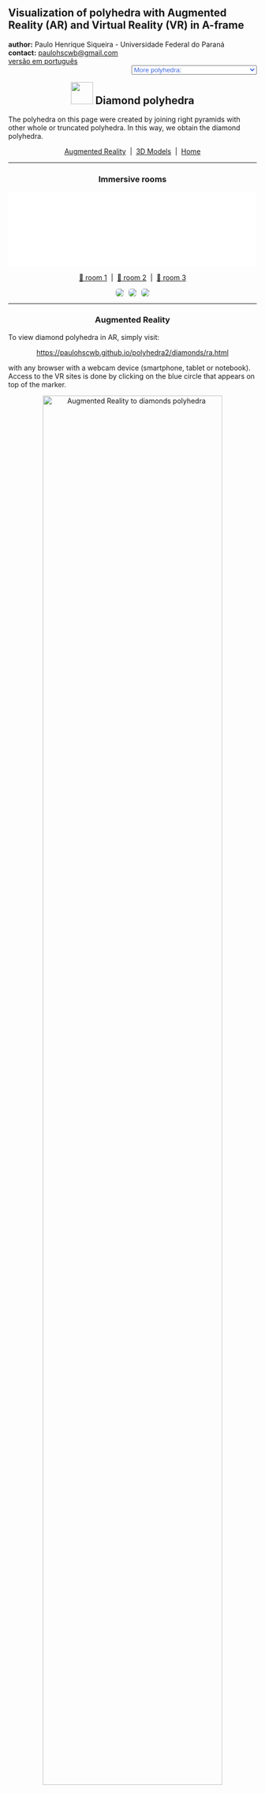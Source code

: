<link rel="stylesheet" href="../scripts/style.css">
<meta charset="utf-8">
<link rel="icon" type="image/png" href="vr/salas/imagens/icone.png">
<h2>Visualization of polyhedra with Augmented Reality (AR) and Virtual Reality (VR) in A-frame</h2>
 <b>author:</b> Paulo Henrique Siqueira - Universidade Federal do Paraná
 <br><b>contact:</b> <a href="#">paulohscwb@gmail.com</a>
 <br><a href="https://paulohscwb.github.io/polyhedra2/diamonds/pt-br/">versão em português</a>
 <form style="margin: 0 auto; float:right; text-align:right; width:100%; margin-bottom:15px;">
	<select id="url" onchange="urlHandler(this.value)" style="color:royalblue;">
		<option disabled selected value>More polyhedra:</option>
		<option value="../ArchimedeanCatalanHulls/">Archimedean and Catalan convex hulls</option>
		<option value="../fractalplatonic/">Platonic polyhedra fractals</option>
		<option value="../fractalnonconvex/">Non convex polyhedra fractals</option>
		<option value="../fractalarchimedean/">Archimedean polyhedra fractals</option>
		<option value="../chamfered/">Chamfered polyhedra</option>
		<option value="../propellor/">Propellor polyhedra</option>
		<option disabled value="../diamonds/">Diamond polyhedra</option>
		<option value="../biscribed/">Biscribed polyhedra</option>
	</select>
</form>
<script>
function urlHandler(value) {                               
    window.location.assign(`${value}`);
}
</script>

<p id="p1"></p>
  <h2 align="center"><img src="vr/salas/imagens/icone.png" style="margin-bottom:-10px" width="45"> Diamond polyhedra</h2>
The polyhedra on this page were created by joining right pyramids with other whole or truncated polyhedra. In this way, we obtain the diamond polyhedra.

 <p align="center"><a href="#ra">Augmented Reality</a><span>&nbsp;&nbsp;|&nbsp;&nbsp;</span><a href="#m3d">3D Models</a><span>&nbsp;&nbsp;|&nbsp;&nbsp;</span><a href="../">Home</a></p>
  <hr>
 <h3 align="center">Immersive rooms</h3>
<div class="embed-container"><iframe width="100%" src="sala1.htm" title="Sala Imersiva dos poliedros de diamante" frameborder="0" loading="lazy"></iframe></div>
  <p align="center"><a href="sala1.htm" target="_blank">&#x1f517; room 1</a><span>&nbsp;&nbsp;|&nbsp;&nbsp;</span><a href="sala2.htm" target="_blank">&#x1f517; room 2</a><span>&nbsp;&nbsp;|&nbsp;&nbsp;</span><a href="sala3.htm" target="_blank">&#x1f517; room 3</a></p>
  <p align="center"><img src="../../cotadas/videos/diamonds1.gif" style="max-width: 31.5%; border-radius:5px; margin-right:2%" loading="lazy"/><img src="../../cotadas/videos/diamonds2.gif" style="max-width: 31.5%; margin-right:2%; border-radius:5px" loading="lazy"/><img src="../../cotadas/videos/diamonds3.gif" style="max-width: 31.5%; border-radius:5px" loading="lazy"/></p> 
  <hr> 
  <h3 id="ra" align="center">Augmented Reality</h3>
  To view diamond polyhedra in AR, simply visit:
<p align="center"><a href="ra.html" class="raAR" target="_blank">https://paulohscwb.github.io/polyhedra2/diamonds/ra.html</a></p> 
with any browser with a webcam device (smartphone, tablet or notebook). 
<br>Access to the VR sites is done by clicking on the blue circle that appears on top of the marker.
<p align="center"><img style="border-radius:7px;" alt="Augmented Reality to diamonds polyhedra" src="ar/example.jpg" width="85%"></p>
<p align="center"><img src="ar/diamonds.gif" alt="Augmented Reality to diamonds polyhedra" style="max-width: 92%; border-radius:5px;" loading="lazy"/></p>
<hr>
<h3 id="m3d" align="center">3D models</h3>
<!-- <iframe width="560" height="315" style="max-width:100%" src="https://www.youtube.com/embed/videoseries?list=PLy0I_lGW8HxXKNmMlBA-gOp2-i93mQ4Vu" title="YouTube video player" frameborder="0" allow="accelerometer; autoplay; clipboard-write; encrypted-media; gyroscope; picture-in-picture; web-share" allowfullscreen></iframe> -->
<h4>1. Diamond triangular cupola</h4>
<a href="vr/TriangularCupola.htm" target="_blank" title="3D model" class="fotoA"><img src="ar/80A.png" class="foto" alt="Diamond Triangular Cupola"></a><img src="ar/80.png" class="qr">
 <br><br>When we construct a right pyramid with a hexagonal base, which has the base coincident with the hexagonal face of a Johnson triangular cupola, we obtain a diamond triangular cupola. 
 <br><br><b>Faces:</b> 10 triangles and 3 squares | <b>Edges:</b> 21 | <b>Vertices:</b> 10. <a href="https://polytope.miraheze.org/wiki/Triangular_cupola" target="_blank">More...</a>
 <br><a href="ra.html" class="raAR" title="Augmented reality" target="_blank"></a>
<hr>
<h4>2. Diamond square cupola</h4>
<a href="vr/SquareCupola.htm" target="_blank" title="3D model" class="fotoA"><img src="ar/81A.png" class="foto" alt="Diamond Square Cupola"></a><img src="ar/81.png" class="qr">
 <br><br>When we construct a right pyramid with a octagonal base, which has the base coincident with the octagonal face of a Johnson square cupola, we obtain a diamond square cupola.
 <br><br><b>Faces:</b> 12 triangles and 5 squares | <b>Edges:</b> 28 | <b>Vertices:</b> 13. <a href="https://polytope.miraheze.org/wiki/Square_cupola" target="_blank">More...</a>
 <br><a href="ra.html" class="raAR" title="Augmented reality" target="_blank"></a>
<hr>
<h4>3. Diamond pentagonal cupola</h4>
<a href="vr/PentagonalCupola.htm" target="_blank" title="3D model" class="fotoA"><img src="ar/82A.png" class="foto" alt="Diamond Pentagonal Cupola"></a><img src="ar/82.png" class="qr">
 <br><br>When we construct a right pyramid with a decagonal base, which has the base coincident with the decagonal face of a Johnson pentagonal cupola, we obtain a diamond pentagonal cupola.
 <br><br><b>Faces:</b> 15 triangles, 5 squares and 1 pentagon | <b>Edges:</b> 35 | <b>Vertices:</b> 16. <a href="https://polytope.miraheze.org/wiki/Pentagonal_cupola" target="_blank">More...</a>
 <br><a href="ra.html" class="raAR" title="Augmented reality" target="_blank"></a>
<hr>
<h4>4. Diamond pentagonal rotunda</h4>
<a href="vr/PentagonalRotunda.htm" target="_blank" title="3D model" class="fotoA"><img src="ar/83A.png" class="foto" alt="Diamond Pentagonal rotunda"></a><img src="ar/83.png" class="qr">
 <br><br>When we construct a right pyramid with a decagonal base, which has the base coincident with the decagonal face of a Johnson pentagonal rotunda, we obtain a diamond pentagonal rotunda.
 <br><br><b>Faces:</b> 20 triangles and 6 pentagons | <b>Edges:</b> 45 | <b>Vertices:</b> 21. <a href="https://polytope.miraheze.org/wiki/Pentagonal_rotunda" target="_blank">More...</a>
 <br><a href="ra.html" class="raAR" title="Augmented reality" target="_blank"></a>
<hr>
<h4>5. Diamond pentagonal dipyramid</h4>
<a href="vr/PentagonalDipyramid.htm" target="_blank" title="3D model" class="fotoA"><img src="ar/84A.png" class="foto" alt="Diamond Pentagonal dipyramid"></a><img src="ar/84.png" class="qr">
 <br><br>If we construct a dipyramid using two right pentagonal pyramids with different heights, we obtain a diamond pentagonal dipyramid.
 <br><br><b>Faces:</b> 10 triangles | <b>Edges:</b> 15 | <b>Vertices:</b> 7. <a href="https://polytope.miraheze.org/wiki/Pentagonal_tegum" target="_blank">More...</a>
 <br><a href="ra.html" class="raAR" title="Augmented reality" target="_blank"></a>
<hr>
<h4>6. Diamond hexagonal dipyramid</h4>
<a href="vr/HexagonalDipyramid.htm" target="_blank" title="3D model" class="fotoA"><img src="ar/85A.png" class="foto" alt="Diamond Hexagonal dipyramid"></a><img src="ar/85.png" class="qr">
 <br><br>If we construct a dipyramid using two right hexagonal pyramids with different heights, we obtain a diamond hexagonal dipyramid.
 <br><br><b>Faces:</b> 12 triangles | <b>Edges:</b> 18 | <b>Vertices:</b> 8. <a href="https://mathworld.wolfram.com/HexagonalDipyramid.html" target="_blank">More...</a>
 <br><a href="ra.html" class="raAR" title="Augmented reality" target="_blank"></a>
<hr>
<h4>7. Diamond heptagonal dipyramid</h4>
<a href="vr/HeptagonalDipyramid.htm" target="_blank" title="3D model" class="fotoA"><img src="ar/86A.png" class="foto" alt="Diamond Heptagonal dipyramid"></a><img src="ar/86.png" class="qr">
 <br><br>If we construct a dipyramid using two right heptagonal pyramids with different heights, we obtain a diamond heptagonal dipyramid. 
 <br><br><b>Faces:</b> 14 triangles | <b>Edges:</b> 21 | <b>Vertices:</b> 9. <a href="https://mathworld.wolfram.com/Dipyramid.html" target="_blank">More...</a>
 <br><a href="ra.html" class="raAR" title="Augmented reality" target="_blank"></a>
<hr>
<h4>8. Diamond octagonal dipyramid</h4>
<a href="vr/OctagonalDipyramid.htm" target="_blank" title="3D model" class="fotoA"><img src="ar/87A.png" class="foto" alt="Diamond Octagonal dipyramid"></a><img src="ar/87.png" class="qr">
 <br><br>If we construct a dipyramid using two right octagonal pyramids with different heights, we obtain a diamond octagonal dipyramid.  
 <br><br><b>Faces:</b> 16 triangles | <b>Edges:</b> 24 | <b>Vertices:</b> 10. <a href="https://mathworld.wolfram.com/Dipyramid.html" target="_blank">More...</a>
 <br><a href="ra.html" class="raAR" title="Augmented reality" target="_blank"></a>
<hr>
<h4>9. Diamond square antiprism</h4>
<a href="vr/SquareAntiprism.htm" target="_blank" title="3D model" class="fotoA"><img src="ar/88A.png" class="foto" alt="Diamond Square antiprism"></a><img src="ar/88.png" class="qr">
 <br><br>Consider a modified antiprism, with a square base reduced by a factor between 0.6 and 0.8. If we construct a right square pyramid with the base coinciding with the largest base of the antiprism, we obtain a diamond square antiprism. 
 <br><br><b>Faces:</b> 12 triangles and 1 square | <b>Edges:</b> 20 | <b>Vertices:</b> 9. <a href="https://mathworld.wolfram.com/Antiprism.html" target="_blank">More...</a>
 <br><a href="ra.html" class="raAR" title="Augmented reality" target="_blank"></a>
<hr>
<h4>10. Diamond pentagonal antiprism</h4>
<a href="vr/PentagonalAntiprism.htm" target="_blank" title="3D model" class="fotoA"><img src="ar/89A.png" class="foto" alt="Diamond Pentagonal antiprism"></a><img src="ar/89.png" class="qr">
 <br><br>Consider a modified antiprism, with a pentagonal base reduced by a factor between 0.6 and 0.8. If we construct a right pentagonal pyramid with the base coinciding with the largest base of the antiprism, we obtain a diamond pentagonal antiprism. 
 <br><br><b>Faces:</b> 15 triangles and 1 pentagon | <b>Edges:</b> 25 | <b>Vertices:</b> 11. <a href="https://mathworld.wolfram.com/Antiprism.html" target="_blank">More...</a>
 <br><a href="ra.html" class="raAR" title="Augmented reality" target="_blank"></a>
<hr>
<h4>11. Diamond hexagonal antiprism</h4>
<a href="vr/HexagonalAntiprism.htm" target="_blank" title="3D model" class="fotoA"><img src="ar/90A.png" class="foto" alt="Diamond Hexagonal antiprism"></a><img src="ar/90.png" class="qr">
 <br><br>Consider a modified antiprism, with a hexagonal base reduced by a factor between 0.6 and 0.8. If we construct a right hexagonal pyramid with the base coinciding with the largest base of the antiprism, we obtain a diamond hexagonal antiprism. 
 <br><br><b>Faces:</b> 18 triangles and 1 hexagon | <b>Edges:</b> 30 | <b>Vertices:</b> 13. <a href="https://mathworld.wolfram.com/Antiprism.html" target="_blank">More...</a>
 <br><a href="ra.html" class="raAR" title="Augmented reality" target="_blank"></a>
<hr>
<h4>12. Diamond heptagonal antiprism</h4>
<a href="vr/HeptagonalAntiprism.htm" target="_blank" title="3D model" class="fotoA"><img src="ar/91A.png" class="foto" alt="Diamond Heptagonal antiprism"></a><img src="ar/91.png" class="qr">
 <br><br>Consider a modified antiprism, with a heptagonal base reduced by a factor between 0.6 and 0.8. If we construct a right heptagonal pyramid with the base coinciding with the largest base of the antiprism, we obtain a diamond heptagonal antiprism. 
 <br><br><b>Faces:</b> 21 triangles and 1 heptagon | <b>Edges:</b> 35 | <b>Vertices:</b> 15. <a href="https://mathworld.wolfram.com/Antiprism.html" target="_blank">More...</a>
 <br><a href="ra.html" class="raAR" title="Augmented reality" target="_blank"></a>
<hr>
<h4>13. Diamond octagonal antiprism</h4>
<a href="vr/OctagonalAntiprism.htm" target="_blank" title="3D model" class="fotoA"><img src="ar/92A.png" class="foto" alt="Diamond Octagonal antiprism"></a><img src="ar/92.png" class="qr">
 <br><br>Consider a modified antiprism, with a octagonal base reduced by a factor between 0.6 and 0.8. If we construct a right octagonal pyramid with the base coinciding with the largest base of the antiprism, we obtain a diamond octagonal antiprism. 
 <br><br><b>Faces:</b> 24 triangles and 1 octagon | <b>Edges:</b> 40 | <b>Vertices:</b> 17. <a href="https://mathworld.wolfram.com/Antiprism.html" target="_blank">More...</a>
 <br><a href="ra.html" class="raAR" title="Augmented reality" target="_blank"></a>
<hr>
<h4>14. Diamond mirror square antiprism</h4>
<a href="vr/SquareAntiprism2.htm" target="_blank" title="3D model" class="fotoA"><img src="ar/93A.png" class="foto" alt="Diamond mirror square antiprism"></a><img src="ar/93.png" class="qr">
 <br><br>Consider a modified antiprism, with a square base reduced by a factor between 0.6 and 0.8. Find the reflection of the smaller base of the antiprism relative to the larger base. By joining the vertex of a right square pyramid with the vertices of the largest base and the reflected antiprism base, we find a diamond mirror square antiprism. 
 <br><br><b>Faces:</b> 20 triangles and 1 square | <b>Edges:</b> 32 | <b>Vertices:</b> 13. <a href="https://mathworld.wolfram.com/Antiprism.html" target="_blank">More...</a>
 <br><a href="ra.html" class="raAR" title="Augmented reality" target="_blank"></a>
<hr>
<h4>15. Diamond mirror pentagonal antiprism</h4>
<a href="vr/PentagonalAntiprism2.htm" target="_blank" title="3D model" class="fotoA"><img src="ar/94A.png" class="foto" alt="Diamond mirror pentagonal antiprism"></a><img src="ar/94.png" class="qr">
 <br><br>Consider a modified antiprism, with a pentagonal base reduced by a factor between 0.6 and 0.8. Find the reflection of the smaller base of the antiprism relative to the larger base. By joining the vertex of a right pentagonal pyramid with the vertices of the largest base and the reflected antiprism base, we find a diamond mirror pentagonal antiprism.
 <br><br><b>Faces:</b> 25 triangles and 1 pentagon | <b>Edges:</b> 40 | <b>Vertices:</b> 16. <a href="https://mathworld.wolfram.com/Antiprism.html" target="_blank">More...</a>
 <br><a href="ra.html" class="raAR" title="Augmented reality" target="_blank"></a>
<hr>
<h4>16. Diamond mirror hexagonal antiprism</h4>
<a href="vr/HexagonalAntiprism2.htm" target="_blank" title="3D model" class="fotoA"><img src="ar/95A.png" class="foto" alt="Diamond mirror hexagonal antiprism"></a><img src="ar/95.png" class="qr">
 <br><br>Consider a modified antiprism, with a hexagonal base reduced by a factor between 0.6 and 0.8. Find the reflection of the smaller base of the antiprism relative to the larger base. By joining the vertex of a right hexagonal pyramid with the vertices of the largest base and the reflected antiprism base, we find a diamond mirror hexagonal antiprism.
 <br><br><b>Faces:</b> 30 triangles and 1 hexagon | <b>Edges:</b> 48 | <b>Vertices:</b> 19. <a href="https://mathworld.wolfram.com/Antiprism.html" target="_blank">More...</a>
 <br><a href="ra.html" class="raAR" title="Augmented reality" target="_blank"></a>
<hr>
<h4>17. Diamond mirror heptagonal antiprism</h4>
<a href="vr/HeptagonalAntiprism2.htm" target="_blank" title="3D model" class="fotoA"><img src="ar/96A.png" class="foto" alt="Diamond mirror heptagonal antiprism"></a><img src="ar/96.png" class="qr">
 <br><br>Consider a modified antiprism, with a heptagonal base reduced by a factor between 0.6 and 0.8. Find the reflection of the smaller base of the antiprism relative to the larger base. By joining the vertex of a right heptagonal pyramid with the vertices of the largest base and the reflected antiprism base, we find a diamond mirror heptagonal antiprism.
 <br><br><b>Faces:</b> 35 triangles and 1 heptagon | <b>Edges:</b> 56 | <b>Vertices:</b> 22. <a href="https://mathworld.wolfram.com/Antiprism.html" target="_blank">More...</a>
 <br><a href="ra.html" class="raAR" title="Augmented reality" target="_blank"></a>
<hr>
<h4>18. Diamond mirror octagonal antiprism</h4>
<a href="vr/OctagonalAntiprism2.htm" target="_blank" title="3D model" class="fotoA"><img src="ar/97A.png" class="foto" alt="Diamond mirror octagonal antiprism"></a><img src="ar/97.png" class="qr">
 <br><br>Consider a modified antiprism, with a octagonal base reduced by a factor between 0.6 and 0.8. Find the reflection of the smaller base of the antiprism relative to the larger base. By joining the vertex of a right octagonal pyramid with the vertices of the largest base and the reflected antiprism base, we find a diamond mirror octagonal antiprism.
 <br><br><b>Faces:</b> 40 triangles and 1 octagon | <b>Edges:</b> 64 | <b>Vertices:</b> 25. <a href="https://mathworld.wolfram.com/Antiprism.html" target="_blank">More...</a>
 <br><a href="ra.html" class="raAR" title="Augmented reality" target="_blank"></a>
<hr>
<h4>19. Augmented tridiminished icosahedron</h4>
<a href="vr/AugmentedTridiminishedIcosahedron.htm" target="_blank" title="3D model" class="fotoA"><img src="ar/98A.png" class="foto" alt="Augmented tridiminished icosahedron"></a><img src="ar/98.png" class="qr">
 <br><br>Johnson's augmented tridiminished icosahedron can be considered a diamond polyhedron. It can be constructed by attaching a tetrahedron, seen as a triangular pyramid, to the triangular face of the tridiminished icosahedron which is connected only to the pentagons. It is the only Johnson solid that is constructed using decrease and increase, assuming that no decrease and increase cancel each other out.
 <br><br><b>Faces:</b> 7 triangles and 3 pentagons | <b>Edges:</b> 18 | <b>Vertices:</b> 10. <a href="https://polytope.miraheze.org/wiki/Augmented_tridiminished_icosahedron" target="_blank">More...</a>
 <br><a href="ra.html" class="raAR" title="Augmented reality" target="_blank"></a>
<hr>
<h4>20. Diamond augmented truncated tetrahedron</h4>
<a href="vr/AugmentedTruncatedTetrahedron.htm" target="_blank" title="3D model" class="fotoA"><img src="ar/99A.png" class="foto" alt="Diamond augmented truncated tetrahedron"></a><img src="ar/99.png" class="qr">
 <br><br>When we construct a right pyramid with a triangular base, which has a base coinciding with a triangular face opposite the triangular cupola, we obtain a diamond augmented truncated tetrahedron. 
 <br><br><b>Faces:</b> 10 triangles, 3 squares and 3 hexagons | <b>Edges:</b> 30 | <b>Vertices:</b> 16. <a href="https://polytope.miraheze.org/wiki/Augmented_truncated_tetrahedron" target="_blank">More...</a>
 <br><a href="ra.html" class="raAR" title="Augmented reality" target="_blank"></a>
<hr>
<h4>21. Diamond truncated snub square antiprism</h4>
<a href="vr/SnubSquareAntiprism.htm" target="_blank" title="3D model" class="fotoA"><img src="ar/100A.png" class="foto" alt="Diamond snub square antiprism"></a><img src="ar/100.png" class="qr">
 <br><br>When we construct a right pyramid with an octagonal base, joining the apex vertex of this pyramid with the 8 vertices of one of the symmetrical parts of a snub square antiprism, we obtain a diamond truncated snub square antiprism.
 <br><br><b>Faces:</b> 20 triangles and 1 square | <b>Edges:</b> 32 | <b>Vertices:</b> 13. <a href="https://polytope.miraheze.org/wiki/Snub_square_antiprism" target="_blank">More...</a>
 <br><a href="ra.html" class="raAR" title="Augmented reality" target="_blank"></a>
<hr>
<h4>22. Diamond triangular hebesphenorotunda</h4>
<a href="vr/TriangularHebesphenorotunda.htm" target="_blank" title="3D model" class="fotoA"><img src="ar/101A.png" class="foto" alt="Diamond triangular hebesphenorotunda"></a><img src="ar/101.png" class="qr">
 <br><br>When we construct a right pyramid with a hexagonal base, which has the base coinciding with the hexagonal face of a triangular hebesphenorotunda, we obtain a diamond triangular hebesphenorotunda.
 <br><br><b>Faces:</b> 19 triangles, 3 squares and 3 pentagons | <b>Edges:</b> 42 | <b>Vertices:</b> 19. <a href="https://polytope.miraheze.org/wiki/Triangular_hebesphenorotunda" target="_blank">More...</a>
 <br><a href="ra.html" class="raAR" title="Augmented reality" target="_blank"></a>
<hr>
<h4>23. Diamond truncated triangular hebesphenorotunda</h4>
<a href="vr/TriangularHebesphenorotunda1.htm" target="_blank" title="3D model" class="fotoA"><img src="ar/102A.png" class="foto" alt="Diamond truncated triangular hebesphenorotunda"></a><img src="ar/102.png" class="qr">
 <br><br>Consider a modified triangular hebesphenorotunda, disregarding the hexagonal face and all other faces that are joined with the hexagon vertices. The solid obtained by joining a right pyramid with an enneagonal base with the other faces of the modified triangular hebesphenorotunda is a diamond truncated triangular hebesphenorotunda.
 <br><br><b>Faces:</b> 13 triangles and 3 pentagons | <b>Edges:</b> 27 | <b>Vertices:</b> 13. <a href="https://polytope.miraheze.org/wiki/Triangular_hebesphenorotunda" target="_blank">More...</a>
 <br><a href="ra.html" class="raAR" title="Augmented reality" target="_blank"></a>
<hr>
<h4>24. Diamond truncated triangular hebesphenorotunda</h4>
<a href="vr/TriangularHebesphenorotunda2.htm" target="_blank" title="3D model" class="fotoA"><img src="ar/103A.png" class="foto" alt="Diamond truncated triangular hebesphenorotunda"></a><img src="ar/103.png" class="qr">
 <br><br>Consider a modified triangular hebesphenorotunda, disregarding the pentagonal faces and the triangular face that is joined only with the pentagons vertices. The solid obtained by joining a right pyramid with an enneagonal base with the other faces of the modified triangular hebesphenorotunda is a diamond truncated triangular hebesphenorotunda.
 <br><br><b>Faces:</b> 18 triangles, 3 squares and 1 hexagon | <b>Edges:</b> 36 | <b>Vertices:</b> 16. <a href="https://polytope.miraheze.org/wiki/Triangular_hebesphenorotunda" target="_blank">More...</a>
 <br><a href="ra.html" class="raAR" title="Augmented reality" target="_blank"></a>
<hr>
<h4>25. Diamond truncated dodecahedron</h4>
<a href="vr/Dodecahedron.htm" target="_blank" title="3D model" class="fotoA"><img src="ar/104A.png" class="foto" alt="Diamond truncated dodecahedron"></a><img src="ar/104.png" class="qr">
 <br><br>Consider a modified dodecahedron, disregarding one face and the 5 faces that are joined with this disregarded face. The solid obtained by joining a right decagonal pyramid with a the other faces of the modified dodecahedron is a diamond truncated dodecahedron.
 <br><br><b>Faces:</b> 10 triangles and 6 pentagons | <b>Edges:</b> 30 | <b>Vertices:</b> 16. <a href="https://mathworld.wolfram.com/Dodecahedron.html" target="_blank">More...</a>
 <br><a href="ra.html" class="raAR" title="Augmented reality" target="_blank"></a>
<hr>
<h4>26. Diamond truncated square pyramid</h4>
<a href="vr/Cube.htm" target="_blank" title="3D model" class="fotoA"><img src="ar/105A.png" class="foto" alt="Diamond truncated square pyramid"></a><img src="ar/105.png" class="qr">
 <br><br>When we construct a right square pyramid, which has the base coinciding with the base of a truncated square pyramid, we obtain a diamond truncated square pyramid.
 <br><br><b>Faces:</b> 4 triangles, 1 square and 4 trapezoids | <b>Edges:</b> 16 | <b>Vertices:</b> 9. <a href="https://mathworld.wolfram.com/PyramidalFrustum.html" target="_blank">More...</a>
 <br><a href="ra.html" class="raAR" title="Augmented reality" target="_blank"></a>
<hr>
<h4>27. Diamond truncated pentagonal pyramid</h4>
<a href="vr/PentagonalPrism.htm" target="_blank" title="3D model" class="fotoA"><img src="ar/106A.png" class="foto" alt="Diamond truncated pentagonal pyramid"></a><img src="ar/106.png" class="qr">
 <br><br>When we construct a right pentagonal pyramid, which has the base coinciding with the base of a truncated pentagonal pyramid, we obtain a diamond truncated pentagonal pyramid.
 <br><br><b>Faces:</b> 5 triangles, 1 pentagon and 5 trapezoids | <b>Edges:</b> 20 | <b>Vertices:</b> 11. <a href="https://mathworld.wolfram.com/PyramidalFrustum.html" target="_blank">More...</a>
 <br><a href="ra.html" class="raAR" title="Augmented reality" target="_blank"></a>
<hr>
<h4>28. Diamond truncated hexagonal pyramid</h4>
<a href="vr/HexagonalPrism.htm" target="_blank" title="3D model" class="fotoA"><img src="ar/107A.png" class="foto" alt="Diamond truncated hexagonal pyramid"></a><img src="ar/107.png" class="qr">
 <br><br>When we construct a right hexagonal pyramid, which has the base coinciding with the base of a truncated hexagonal pyramid, we obtain a diamond truncated hexagonal pyramid.
 <br><br><b>Faces:</b> 6 triangles, 1 hexagon and 6 trapezoids | <b>Edges:</b> 24 | <b>Vertices:</b> 13. <a href="https://mathworld.wolfram.com/PyramidalFrustum.html" target="_blank">More...</a>
 <br><a href="ra.html" class="raAR" title="Augmented reality" target="_blank"></a>
<hr>
<h4>29. Diamond truncated heptagonal pyramid</h4>
<a href="vr/HeptagonalPrism.htm" target="_blank" title="3D model" class="fotoA"><img src="ar/108A.png" class="foto" alt="Diamond truncated heptagonal pyramid"></a><img src="ar/108.png" class="qr">
 <br><br>When we construct a right heptagonal pyramid, which has the base coinciding with the base of a truncated heptagonal pyramid, we obtain a diamond truncated heptagonal pyramid.
 <br><br><b>Faces:</b> 7 triangles, 1 heptagon and 7 trapezoids | <b>Edges:</b> 28 | <b>Vertices:</b> 15. <a href="https://mathworld.wolfram.com/PyramidalFrustum.html" target="_blank">More...</a>
 <br><a href="ra.html" class="raAR" title="Augmented reality" target="_blank"></a>
<hr>
<h4>30. Diamond truncated octagonal pyramid</h4>
<a href="vr/OctagonalPrism.htm" target="_blank" title="3D model" class="fotoA"><img src="ar/109A.png" class="foto" alt="Diamond truncated octagonal pyramid"></a><img src="ar/109.png" class="qr">
 <br><br>When we construct a right octagonal pyramid, which has the base coinciding with the base of a truncated octagonal pyramid, we obtain a diamond truncated octagonal pyramid.
 <br><br><b>Faces:</b> 8 triangles, 1 octagon and 8 trapezoids | <b>Edges:</b> 32 | <b>Vertices:</b> 17. <a href="https://mathworld.wolfram.com/PyramidalFrustum.html" target="_blank">More...</a>
 <br><a href="ra.html" class="raAR" title="Augmented reality" target="_blank"></a>
<hr>
<h4>31. Diamond truncated disdyakis dodecahedron</h4>
<a href="vr/DisdyakisDodecahedron.htm" target="_blank" title="3D model" class="fotoA"><img src="ar/110A.png" class="foto" alt="Diamond truncated disdyakis dodecahedron"></a><img src="ar/110.png" class="qr">
 <br><br>When we construct a right octagonal pyramid, with its main vertex united with the truncated Catalan disdiakis dodecahedron vertices, we obtain a diamond truncated disdiakis dodecahedron.
 <br><br><b>Faces:</b> 32 triangles | <b>Edges:</b> 48 | <b>Vertices:</b> 18. <a href="https://mathworld.wolfram.com/DisdyakisDodecahedron.html" target="_blank">More...</a>
 <br><a href="ra.html" class="raAR" title="Augmented reality" target="_blank"></a>
<hr>
<h4>32. Diamond truncated triakis icosahedron</h4>
<a href="vr/TriakisIcosahedron.htm" target="_blank" title="3D model" class="fotoA"><img src="ar/111A.png" class="foto" alt="Diamond truncated triakis icosahedron"></a><img src="ar/111.png" class="qr">
 <br><br>When we construct a right decagonal pyramid, with its main vertex united with the truncated Catalan triakis icosahedron vertices, we obtain a diamond truncated triakis icosahedron.
 <br><br><b>Faces:</b> 30 triangles | <b>Edges:</b> 45 | <b>Vertices:</b> 17. <a href="https://mathworld.wolfram.com/DisdyakisDodecahedron.html" target="_blank">More...</a>
 <br><a href="ra.html" class="raAR" title="Augmented reality" target="_blank"></a>
<hr>
<h4>33. Diamond truncated pentakis dodecahedron</h4>
<a href="vr/PentakisDodecahedron.htm" target="_blank" title="3D model" class="fotoA"><img src="ar/112A.png" class="foto" alt="Diamond truncated pentakis dodecahedron"></a><img src="ar/112.png" class="qr">
 <br><br>When we construct a right decagonal pyramid, with its main vertex united with the truncated Catalan pentakis dodecahedron vertices, we obtain a diamond truncated pentakis dodecahedron.
 <br><br><b>Faces:</b> 30 triangles | <b>Edges:</b> 45 | <b>Vertices:</b> 17. <a href="https://mathworld.wolfram.com/DisdyakisDodecahedron.html" target="_blank">More...</a>
 <br><a href="ra.html" class="raAR" title="Augmented reality" target="_blank"></a>
<hr>
<h4>34. Diamond truncated pentagonal hexecontahedron</h4>
<a href="vr/PentagonalHexecontahedron.htm" target="_blank" title="3D model" class="fotoA"><img src="ar/113A.png" class="foto" alt="Diamond truncated pentagonal hexecontahedron"></a><img src="ar/113.png" class="qr">
 <br><br>When we construct a right pentadecagonal pyramid, with its main vertex united with the truncated Catalan pentagonal hexecontahedron vertices, we obtain a diamond truncated pentagonal hexecontahedron.
 <br><br><b>Faces:</b> 15 triangles and 15 pentagons | <b>Edges:</b> 60 | <b>Vertices:</b> 32. <a href="https://mathworld.wolfram.com/PentagonalHexecontahedron.html" target="_blank">More...</a>
 <br><a href="ra.html" class="raAR" title="Augmented reality" target="_blank"></a>
<p class="topop"><a href="#p1" class="topo">back to top</a></p>
<hr>

<br><a rel="license" href="http://creativecommons.org/licenses/by-nc-nd/4.0/"><img alt="Licença Creative Commons" style="border-width:0" src="https://i.creativecommons.org/l/by-nc-nd/4.0/88x31.png" loading="lazy"/></a><br /><span xmlns:dct="http://purl.org/dc/terms/" property="dct:title">Diamond polyhedra - Visualization of polyhedra with Augmented Reality and Virtual Reality</span> by <a xmlns:cc="http://creativecommons.org/ns#" href="https://paulohscwb.github.io/polyhedra2/diamonds/" property="cc:attributionName" rel="cc:attributionURL">Paulo Henrique Siqueira</a> is licensed with a license <a rel="license" href="http://creativecommons.org/licenses/by-nc-nd/4.0/">Creative Commons Attribution-NonCommercial-NoDerivatives 4.0 International</a>.

<h4>How to cite this work:</h4> 
<p>Siqueira, P.H., "Diamond polyhedra - Visualization of polyhedra with Augmented Reality and Virtual Reality". Available in: <https://paulohscwb.github.io/polyhedra2/diamonds/>, November 2023.</p>
<!--<a target="_blank" href="https://doi.org/10.5281/zenodo.8272770"><img src="https://zenodo.org/badge/DOI/10.5281/zenodo.8272770.svg" alt="DOI"></a>-->
<br><br><b>References:</b>
<br>Weisstein, Eric W. "Archimedean Solid" From MathWorld-A Wolfram Web Resource. <a href="http://mathworld.wolfram.com/ArchimedeanSolid.html" target="_blank">http://mathworld.wolfram.com/ArchimedeanSolid.html</a>
<br>Weisstein, Eric W. "Platonic Solid" From MathWorld-A Wolfram Web Resource. <a href="http://mathworld.wolfram.com/PlatonicSolid.html" target="_blank">http://mathworld.wolfram.com/PlatonicSolid.html</a>
<br>Weisstein, Eric W. "Archimedean Dual" From MathWorld-A Wolfram Web Resource. <a href="https://mathworld.wolfram.com/ArchimedeanDual.html" target="_blank">https://mathworld.wolfram.com/ArchimedeanDual.html</a>
<br>Weisstein, Eric W. "Uniform Polyhedron." From MathWorld--A Wolfram Web Resource. <a href="https://mathworld.wolfram.com/UniformPolyhedron.html" target="_blank">https://mathworld.wolfram.com/UniformPolyhedron.html</a>
<br>Wikipedia <a href="https://en.wikipedia.org/wiki/Archimedean_solid" target="_blank">https://en.wikipedia.org/wiki/Archimedean_solid</a>
<br>Wikipedia <a href="https://en.wikipedia.org/wiki/en.wikipedia.org/wiki/Platonic_solid" target="_blank">https://en.wikipedia.org/wiki/Platonic_solid</a>
<br>McCooey, David I. "Visual Polyhedra". <a href="http://dmccooey.com/polyhedra/" target="_blank">http://dmccooey.com/polyhedra/</a>

